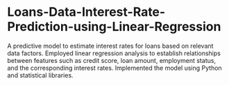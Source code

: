 # Loans-Data-Interest-Rate-Prediction-using-Linear-Regression
A predictive model to estimate interest rates for loans based on relevant data factors. Employed linear regression analysis to establish relationships between features such as credit score, loan amount, employment status, and the corresponding interest rates. Implemented the model using Python and statistical libraries. 
